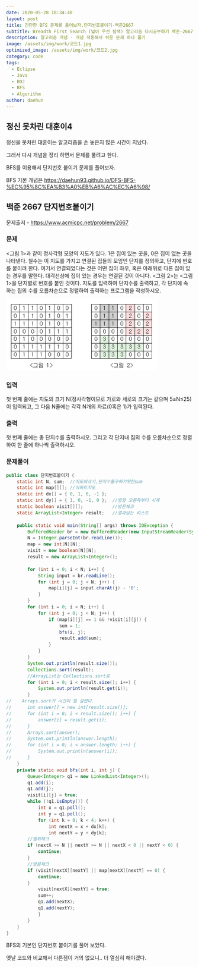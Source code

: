 ```yaml
---
date: 2020-05-28 18:34:40
layout: post
title: 간단한 BFS 문제를 풀어보자.단지번호붙이기-백준2667
subtitle: Breadth First Search (넓이 우선 탐색) 알고리즘 다시공부하기 백준-2667
description: 알고리즘 개념 - 개념 적용해서 쉬운 문제 하나 풀기
image: /assets/img/work/코드1.jpg
optimized_image: /assets/img/work/코드2.jpg
category: code
tags:
  - Eclipse
  - Java
  - BOJ
  - BFS
  - Algorithm
author: daehun
---
```



## 정신 못차린 대훈이4

정신을 못차린 대훈이는 알고리즘을 손 놓은지 많은 시간이 지났다.

그래서 다시 개념을 정리 하면서 문제를 풀려고 한다.

BFS를 이용해서 단지번호 붙이기 문제를 풀어보자.

BFS 기본 개념은 <https://daehun93.github.io/DFS-BFS-%EC%95%8C%EA%B3%A0%EB%A6%AC%EC%A6%98/>

## 백준 2667 단지번호붙이기
문제출저 - https://www.acmicpc.net/problem/2667

### 문제
<그림 1>과 같이 정사각형 모양의 지도가 있다. 1은 집이 있는 곳을, 0은 집이 없는 곳을 나타낸다. 철수는 이 지도를 가지고 연결된 집들의 모임인 단지를 정의하고, 단지에 번호를 붙이려 한다. 여기서 연결되었다는 것은 어떤 집이 좌우, 혹은 아래위로 다른 집이 있는 경우를 말한다. 대각선상에 집이 있는 경우는 연결된 것이 아니다. <그림 2>는 <그림 1>을 단지별로 번호를 붙인 것이다. 지도를 입력하여 단지수를 출력하고, 각 단지에 속하는 집의 수를 오름차순으로 정렬하여 출력하는 프로그램을 작성하시오.

![1](../assets/img/work/단지번호1.png)

### 입력
첫 번째 줄에는 지도의 크기 N(정사각형이므로 가로와 세로의 크기는 같으며 5≤N≤25)이 입력되고, 그 다음 N줄에는 각각 N개의 자료(0혹은 1)가 입력된다.

### 출력
첫 번째 줄에는 총 단지수를 출력하시오. 그리고 각 단지내 집의 수를 오름차순으로 정렬하여 한 줄에 하나씩 출력하시오.

### 문제풀이

```java
public class 단지번호붙이기 {
	static int N, sum;  //지도의크기,단지수를구하기위한sum
	static int map[][]; //아파트지도
	static int dx[] = { 0, 1, 0, -1 };
	static int dy[] = { 1, 0, -1, 0 };  //방향 오른쪽부터 시계
	static boolean visit[][];           //방문체크
	static ArrayList<Integer> result;   //결과담는 리스트

	public static void main(String[] args) throws IOException {
		BufferedReader br = new BufferedReader(new InputStreamReader(System.in));
		N = Integer.parseInt(br.readLine());
		map = new int[N][N];
		visit = new boolean[N][N];
		result = new ArrayList<Integer>();

		for (int i = 0; i < N; i++) {
			String input = br.readLine();
			for (int j = 0; j < N; j++) {
				map[i][j] = input.charAt(j) - '0';
			}
		}
		for (int i = 0; i < N; i++) {
			for (int j = 0; j < N; j++) {
				if (map[i][j] == 1 && !visit[i][j]) {
					sum = 1;
					bfs(i, j);
					result.add(sum);
				}
			}
		}
		System.out.println(result.size());
		Collections.sort(result); 
		//ArrayList는 Collections.sort로
		for (int i = 0; i < result.size(); i++) {
			System.out.println(result.get(i));
		}
//    Arrays.sort가 시간이 덜 걸렸다.
//		int answer[] = new int[result.size()];
//		for (int i = 0; i < result.size(); i++) {
//			answer[i] = result.get(i);
//		}
//		Arrays.sort(answer);
//		System.out.println(answer.length);
//		for (int i = 0; i < answer.length; i++) {
//			System.out.println(answer[i]);
//		}
	}
	private static void bfs(int i, int j) {
		Queue<Integer> q1 = new LinkedList<Integer>();
		q1.add(i);
		q1.add(j);
		visit[i][j] = true;
		while (!q1.isEmpty()) {
			int x = q1.poll();
			int y = q1.poll();
			for (int k = 0; k < 4; k++) {
				int nextX = x + dx[k];
				int nextY = y + dy[k];
        //범위체크
		if (nextX >= N || nextY >= N || nextX < 0 || nextY < 0) {
			continue;
		}
        //방문체크
		if (visit[nextX][nextY] || map[nextX][nextY] == 0) {
			continue;
		}
			visit[nextX][nextY] = true;
			sum++;
			q1.add(nextX);
			q1.add(nextY);
			}
		}
	}
}
```

BFS의 기본인 단지번호 붙이기를 풀어 보았다.

옛날 코드와 비교해서 다른점이 거의 없으니.. 더 열심히 해야겠다. 




